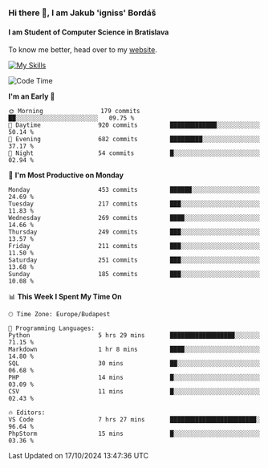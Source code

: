 ### Hi there 👋, I am Jakub 'igniss' Bordáš

#### I am Student of Computer Science in Bratislava
To know me better, head over to my [website](https://bordas.sk).

[![My Skills](https://skillicons.dev/icons?i=js,html,css,figma,svelte,java,kotlin,python,postgresql,typescript,nest,nodejs)](https://bordas.sk)


<!--START_SECTION:waka-->
![Code Time](http://img.shields.io/badge/Code%20Time-1%2C547%20hrs%205%20mins-blue)

**I'm an Early 🐤** 

```text
🌞 Morning                179 commits         ██░░░░░░░░░░░░░░░░░░░░░░░   09.75 % 
🌆 Daytime                920 commits         █████████████░░░░░░░░░░░░   50.14 % 
🌃 Evening                682 commits         █████████░░░░░░░░░░░░░░░░   37.17 % 
🌙 Night                  54 commits          █░░░░░░░░░░░░░░░░░░░░░░░░   02.94 % 
```
📅 **I'm Most Productive on Monday** 

```text
Monday                   453 commits         ██████░░░░░░░░░░░░░░░░░░░   24.69 % 
Tuesday                  217 commits         ███░░░░░░░░░░░░░░░░░░░░░░   11.83 % 
Wednesday                269 commits         ████░░░░░░░░░░░░░░░░░░░░░   14.66 % 
Thursday                 249 commits         ███░░░░░░░░░░░░░░░░░░░░░░   13.57 % 
Friday                   211 commits         ███░░░░░░░░░░░░░░░░░░░░░░   11.50 % 
Saturday                 251 commits         ███░░░░░░░░░░░░░░░░░░░░░░   13.68 % 
Sunday                   185 commits         ███░░░░░░░░░░░░░░░░░░░░░░   10.08 % 
```


📊 **This Week I Spent My Time On** 

```text
🕑︎ Time Zone: Europe/Budapest

💬 Programming Languages: 
Python                   5 hrs 29 mins       ██████████████████░░░░░░░   71.15 % 
Markdown                 1 hr 8 mins         ████░░░░░░░░░░░░░░░░░░░░░   14.80 % 
SQL                      30 mins             ██░░░░░░░░░░░░░░░░░░░░░░░   06.68 % 
PHP                      14 mins             █░░░░░░░░░░░░░░░░░░░░░░░░   03.09 % 
CSV                      11 mins             █░░░░░░░░░░░░░░░░░░░░░░░░   02.43 % 

🔥 Editors: 
VS Code                  7 hrs 27 mins       ████████████████████████░   96.64 % 
PhpStorm                 15 mins             █░░░░░░░░░░░░░░░░░░░░░░░░   03.36 % 
```


 Last Updated on 17/10/2024 13:47:36 UTC
<!--END_SECTION:waka-->
